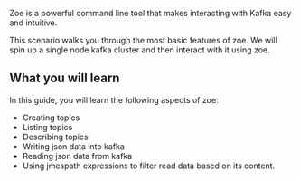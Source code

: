 Zoe is a powerful command line tool that makes interacting with Kafka easy and intuitive.

This scenario walks you through the most basic features of zoe. We will spin up a single node kafka cluster and then interact with it using zoe.

## What you will learn

In this guide, you will learn the following aspects of zoe:

- Creating topics
- Listing topics
- Describing topics
- Writing json data into kafka
- Reading json data from kafka
- Using jmespath expressions to filter read data based on its content.
